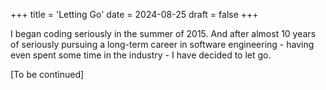 +++
title = 'Letting Go'
date = 2024-08-25
draft = false
+++

I began coding seriously in the summer of 2015. And after almost 10 years of seriously pursuing a long-term career in software engineering - having even spent some time in the industry - I have decided to let go.

[To be continued]